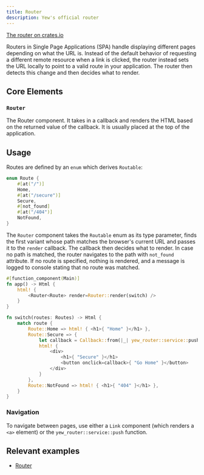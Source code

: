 ```yaml
---
title: Router
description: Yew's official router
---
```


[The router on crates.io](https://crates.io/crates/yew-router)

Routers in Single Page Applications (SPA) handle displaying different pages depending on what the URL is. 
Instead of the default behavior of requesting a different remote resource when a link is clicked, 
the router instead sets the URL locally to point to a valid route in your application. 
The router then detects this change and then decides what to render.

## Core Elements

### `Router`

The Router component. It takes in a callback and renders the HTML based on the returned value of the callback. It is usually placed 
at the top of the application. 

## Usage

Routes are defined by an `enum` which derives `Routable`:
```rust
enum Route {
    #[at("/")]
    Home,
    #[at("/secure")]
    Secure,
    #[not_found]
    #[at("/404")]
    NotFound,
}
```

The `Router` component takes the `Routable` enum as its type parameter, finds the first variant whose path matches the 
browser's current URL and passes it to the `render` callback. The callback then decides what to render. 
In case no path is matched, the router navigates to the path with `not_found` attribute. If no route is specified, 
nothing is rendered, and a message is logged to console stating that no route was matched.

```rust
#[function_component(Main)]
fn app() -> Html {
    html! {
        <Router<Route> render=Router::render(switch) />
    }
}

fn switch(routes: Routes) -> Html {
    match route {
        Route::Home => html! { <h1>{ "Home" }</h1> },
        Route::Secure => {
            let callback = Callback::from(|_| yew_router::service::push(Routes::Home));
            html! {
                <div>
                    <h1>{ "Secure" }</h1>
                    <button onclick=callback>{ "Go Home" }</button>
                </div>
            }
        },
        Route::NotFound => html! { <h1>{ "404" }</h1> },
    }
}
```

### Navigation

To navigate between pages, use either a `Link` component (which renders a `<a>` element) or the `yew_router::service::push` function.

## Relevant examples
- [Router](https://github.com/yewstack/yew/tree/master/examples/router)

